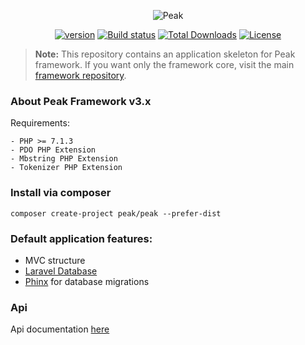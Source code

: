 <p align="center"><img src="http://francoislajoie.com/assets/img/peaklogo.jpg" alt="Peak"></p>
<p align="center">
<a href="https://packagist.org/packages/peak/framework"><img src="https://poser.pugx.org/peak/framework/version" alt="version"></a>
<a href="https://travis-ci.org/peakphp/framework"><img src="https://travis-ci.org/peakphp/framework.svg" alt="Build status"></a>
<a href="https://packagist.org/packages/peak/framework"><img src="https://poser.pugx.org/peak/framework/downloads" alt="Total Downloads"></a>
<a href="https://packagist.org/packages/peak/framework"><img src="https://poser.pugx.org/peak/framework/license" alt="License"></a>
</p>

> **Note:** This repository contains an application skeleton for Peak framework. If you want only the framework core, visit the main [framework repository](https://github.com/peakphp/framework).

### About Peak Framework v3.x

Requirements:

    - PHP >= 7.1.3
    - PDO PHP Extension
    - Mbstring PHP Extension
    - Tokenizer PHP Extension

### Install via composer

```
composer create-project peak/peak --prefer-dist
```

### Default application features:

 - MVC structure
 - [Laravel Database](https://github.com/illuminate/database)
 - [Phinx](https://github.com/robmorgan/phinx) for database migrations

### Api

Api documentation [here](http://api.peakframework.com)